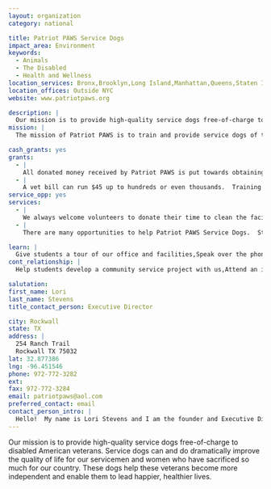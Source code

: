 ```yaml
---
layout: organization
category: national

title: Patriot PAWS Service Dogs
impact_area: Environment
keywords: 
  - Animals
  - The Disabled
  - Health and Wellness
location_services: Bronx,Brooklyn,Long Island,Manhattan,Queens,Staten Island,Greater New York,Outside NYC
location_offices: Outside NYC
website: www.patriotpaws.org

description: |
  Our mission is to provide high-quality service dogs free-of-charge to disabled American veterans.  Service dogs can and do dramatically improve the quality of life for our servicemen and women who have sacrificed so much for our country.  These dogs help these veterans become more independent and enable them to lead happier, healthier lives.
mission: |
  The mission of Patriot PAWS is to train and provide service dogs of the highest quality at no cost to disabled American veterans and others with mobile disabilities in order to help restore their physical and emotional independence. Patriot PAWS intends to build partnerships with state and community organizations to help develop and support this goal.

cash_grants: yes
grants: 
  - |
    All donated money received by Patriot PAWS is put towards obtaining new puppies, buying supplies for the dogs, and assisting veterans when they come to train with their new dog.  We always need office supplies, training supplies, medicines, vet bills paid, etc.  These costs vary from $5.00 all the way up to thousands of dollars.
  - |
    A vet bill can run $45 up to hundreds or even thousands.  Training supplies regularly cost hundreds of dollars every couple of months.  We must buy leashes and collars often and those cost $5.00 each for leashes and up to $8.00 for a good quality collar.  Heartworm prevention costs a good deal of money when you consider we have 42 dogs in training currently.
service_opp: yes
services: 
  - |
    We always welcome volunteers to donate their time to clean the facility, collect money, including coin drives, make cards for graduating veterans, bathe the dogs and puppies, and make food items for graduation day!
  - |
    There are many opportunities to help Patriot PAWS Service Dogs.  Students can write cards and letters for us to distribute to graduating veterans letting them know how much their service and sacrifice are appreciated.  They can also bring food for graduation day.  We welcome students who want to weed flower beds, bathe the dogs, or clean the training facility.  And always, we welcome students to think of new and creative ways to generate money!

learn: |
  Give students a tour of our office and facilities,Speak over the phone about our work
cont_relationship: |
  Help students develop a community service project with us,Attend an in-school Check Award Assembly if we receive a grant,Help students tell local newspapers and media about their grant and/or project with us,Collect pennies during the Penny Harvest next fall

salutation: 
first_name: Lori
last_name: Stevens
title_contact_person: Executive Director

city: Rockwall
state: TX
address: |
  254 Ranch Trail  
  Rockwall TX 75032
lat: 32.877386
lng: -96.451546
phone: 972-772-3282
ext: 
fax: 972-772-3284
email: patriotpaws@aol.com
preferred_contact: email
contact_person_intro: |
  Hello!  My name is Lori Stevens and I am the founder and Executive Director of Patriot PAWS. Dogs can make a huge difference in the life of a veteran and his/her family and with your help, we can get even more dogs to bring happiness and independence to even more veterans.  Thank you for considering Patriot PAWS!
---
```

Our mission is to provide high-quality service dogs free-of-charge to disabled American veterans.  Service dogs can and do dramatically improve the quality of life for our servicemen and women who have sacrificed so much for our country.  These dogs help these veterans become more independent and enable them to lead happier, healthier lives.